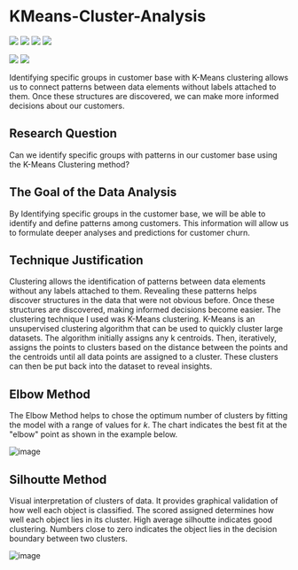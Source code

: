 # KMeans-Cluster-Analysis

[![](https://img.shields.io/badge/Python-blue?style=for-the-badge)](https://github.com/hamzamohdzubair/redant)
[![](https://img.shields.io/badge/ML-KMeans-blueviolet?style=for-the-badge)](https://hamzamohdzubair.github.io/redant/)
[![](https://img.shields.io/badge/Library-Scikitlearn-yellow?style=for-the-badge)](https://docs.rs/crate/redant/latest)
[![](https://img.shields.io/badge/Package-Yellowbrick-orange?style=for-the-badge)](https://crates.io/crates/redant)

![](https://img.shields.io/static/v1?label=&message=KElbowVisualizer&color=green)
![](https://img.shields.io/static/v1?label=&message=SilhoutteVisualizer&color=blue)


Identifying specific groups in customer base with K-Means clustering allows us to connect patterns between data elements without labels attached to them. Once these structures are discovered, we can make more informed decisions about our customers.


## Research Question

Can we identify specific groups with patterns in our customer base using the K-Means Clustering method?

## The Goal of the Data Analysis

By Identifying specific groups in the customer base, we will be able to identify and define patterns among customers. This information will allow us to formulate deeper analyses and predictions for customer churn.

## Technique Justification

Clustering allows the identification of patterns between data elements without any labels attached to them. Revealing these patterns helps discover structures in the data that were not obvious before. Once these structures are discovered, making informed decisions become easier.
The clustering technique I used was K-Means clustering. K-Means is an unsupervised clustering algorithm that can be used to quickly cluster large datasets. The algorithm initially assigns any k centroids. Then, iteratively, assigns the points to clusters based on the distance between the points and the centroids until all data points are assigned to a cluster. These clusters can then be put back into the dataset to reveal insights.

## Elbow Method

The Elbow Method helps to chose the optimum number of clusters by fitting the model with a range of values for _k_. The chart indicates the best fit at the "elbow" point as shown in the example below.

![image](https://github.com/secil-carver/KMeans-Cluster-Analysis/assets/77639654/ad692daa-c437-4b75-acd3-01277c7023a8)

## Silhoutte Method

Visual interpretation of clusters of data. It provides graphical validation of how well each object is classified. The scored assigned determines how well each object lies in its cluster. High average silhoutte indicates good clustering. Numbers close to zero indicates the object lies in the decision boundary between two clusters.

![image](https://github.com/secil-carver/KMeans-Cluster-Analysis/assets/77639654/535e631e-8c98-4b50-93a7-03b15573a7f1)

